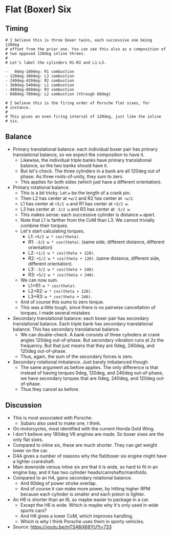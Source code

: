 # Flat (Boxer) Six

## Timing

```
# I believe this is three boxer twins, each successive one being 120deg
# offset from the prior one. You can see this also as a composition of
# two opposed 120deg inline threes.
#
# Let's label the cylinders R1-R3 and L1-L3.

-   0deg-180deg: R1 combustion
- 120deg-300deg: L3 combustion
- 240deg-420deg: R2 combustion
- 360deg-540deg: L1 combustion
- 480deg-660deg: R3 combustion
- 600deg-780deg: L2 combustion (through 60deg)

# I believe this is the firing order of Porsche flat sixes, for
# instance.
#
# This gives an even firing interval of 120deg, just like the inline
# six.
```

## Balance

- Primary translational balance: each individual boxer pair has primary
  translational balance, so we expect the composition to have it.
  - Likewise, the individual triple banks have primary translational
    balance, so the two banks should have it.
  - But let's check. The three cylinders in a bank are all 120deg out of
    phase. As three roots-of-unity, they sum to zero.
  - This applies for both sides (which just have a different
    orientation).
- Primary rotational balance.
  - This is a bit tricky. Let `w` be the length of a crank pin.
  - Then L2 has center at `+w/2` and R2 has center at `-w/2`.
  - L1 has center at `+5/2 w` and R1 has center at `+3/2 w`.
  - L3 has center at `-3/2 w` and R3 has center at `-5/2 w`.
  - This makes sense: each successive cylinder is distance `w` apart.
  - Note that L1 is farther from the CoM than L3. We cannot trivially
    combine their torques.
  - Let's start calculating torques.
    - L1: `+5/2 w * cos(theta)`.
    - R1: `-3/2 w * cos(theta)`. (same side, different distance, different orientation)
    - L2: `+1/2 w * cos(theta + 120)`.
    - R2: `+1/2 w * cos(theta + 120)`. (same distance, different side, different orientation).
    - L3: `-3/2 w * cos(theta + 240)`.
    - R3: `+5/2 w * cos(theta + 240)`.
  - We can now sum.
    - L1+R1: `w * cos(theta)`.
    - L2+R2: `w * cos(theta + 120)`.
    - L3+R3: `w * cos(theta + 240)`.
  - And of course this sums to zero torque.
  - This was a little tough, since there is no pairwise cancellation of
    torques. I made several mistakes
- Secondary translational balance: each boxer pair has secondary
  translational balance. Each triple bank has secondary translational
  balance. This has secondary translational balance.
  - We can double-check. A bank consists of three cylinders at crank
    angles 120deg out-of-phase. But secondary vibration runs at 2x the
    frequency. But that just means that they are 0deg, 240deg, and
    120deg out-of-phase.
  - Thus, again, the sum of the secondary forces is zero.
- Secondary rotational imbalance. Just barely imbalanced though.
  - The same argument as before applies. The only difference is that
    instead of having torques 0deg, 120deg, and 240deg out-of-phase, we
    have secondary torques that are 0deg, 240deg, and 120deg
    out-of-phase.
  - Thus they cancel as before.

## Discussion

- This is most associated with Porsche.
  - Subaru also used to make one, I think.
- On motorcycles, most identified with the current Honda Gold Wing.
- I don't believe any 180deg V6 engines are made. So boxer sixes are the
  only flat sixes.
- Compared to inline six, these are much shorter. They can get weight
  lower on the car.
- D4A gives a number of reasons why the flat/boxer six engine might have
  a lighter crankshaft.
- Main downside versus inline six are that it is wide, so hard to fit in
  an engine bay, and it has two cylinder heads/camshafts/manifolds.
- Compared to an H4, gains secondary rotational balance.
  - And 60deg of power stroke overlap.
  - And of course it can make more power, by hitting higher RPM because
    each cylinder is smaller and each piston is lighter.
- An H6 is shorter than an I6, so maybe easier to package in a car.
  - Except the H6 is wide. Which is maybe why it's only used in wide
    sports cars?
  - And H6 gives a lower CoM, which improves handling.
  - Which is why I think Porsche uses them in sporty vehicles.
- Source: https://youtu.be/mTS48jX68YU?t=733
